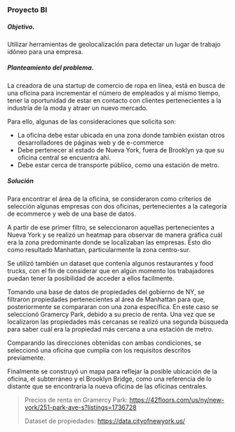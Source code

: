 ### Proyecto BI



##### Objetivo.

Utilizar herramientas de geolocalización para detectar un lugar de trabajo idóneo para una empresa.

##### Planteamiento del problema.

La creadora de una startup de comercio de ropa en línea, está en busca de una oficina para incrementar el número de empleados y al mismo tiempo, tener la oportunidad de estar en contacto con clientes pertenecientes a la industria de la moda y atraer un nuevo mercado. 

Para ello, algunas de las consideraciones que solicita son:

- La oficina debe estar ubicada en una zona donde también existan otros desarrolladores de páginas web y de e-commerce
- Debe pertenecer al estado de Nueva York, fuera de Brooklyn ya que su oficina central se encuentra ahí. 
- Debe estar cerca de transporte público, como una estación de metro. 

##### Solución

Para encontrar el área de la oficina, se consideraron como criterios de selección algunas empresas con dos oficinas, pertenecientes a la categoría de ecommerce y web de una base de datos.

A partir de ese primer filtro, se seleccionaron aquellas pertenecientes a Nueva York y se realizó un heatmap para observar de manera gráfica cuál era la zona predominante donde se localizaban las empresas. Esto dio como resultado Manhattan, particularmente la zona centro-sur. 

Se utilizó también un dataset que contenía algunos restaurantes y food trucks, con el fin de considerar que en algún momento los trabajadores puedan tener la posibilidad de acceder a ellos facilmente. 

Tomando una base de datos de propiedades del gobierno de NY, se filtraron propiedades pertenecientes al área de Manhattan para que, posteriormente se compararan con una zona específica. En este caso se seleccionó Gramercy Park, debido a su precio de renta. Una vez que se localizaron las propiedades más cercanas se realizó una segunda búsqueda para saber cuál era la propiedad más cercana a una estación de metro. 

Comparando las direcciones obtenidas con ambas condiciones, se seleccionó una oficina que cumplía con los requisitos descritos previamente.

Finalmente se construyó un mapa para reflejar la posible ubicación de la oficina, el subterráneo y el Brooklyn Bridge, como una referencia de lo distante que se encontraría la nueva oficina de las oficinas centrales. 



> Precios de renta en Gramercy Park: https://42floors.com/us/ny/new-york/251-park-ave-s?listings=1736728
>
> Dataset de propiedades: https://data.cityofnewyork.us/
>
> 



